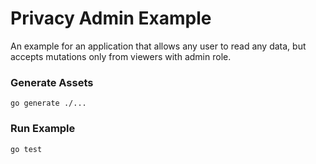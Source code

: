 # Privacy Admin Example

An example for an application that allows any user to read any data,
but accepts mutations only from viewers with admin role.
   
### Generate Assets

```console
go generate ./...
```

### Run Example

```console
go test
```
